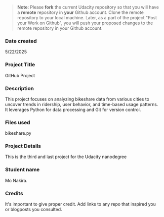 >**Note**: Please **fork** the current Udacity repository so that you will have a **remote** repository in **your** Github account. Clone the remote repository to your local machine. Later, as a part of the project "Post your Work on Github", you will push your proposed changes to the remote repository in your Github account.

### Date created
5/22/2025

### Project Title
GitHub Project

### Description
This project focuses on analyzing bikeshare data from various cities to uncover trends in ridership, user behavior, and time-based usage patterns. It leverages Python for data processing and Git for version control.
### Files used
bikeshare.py

### Project Details 
This is the third and last project for the Udacity nanodegree

### Student name 
Mo Nakira.

### Credits
It's important to give proper credit. Add links to any repo that inspired you or blogposts you consulted.

